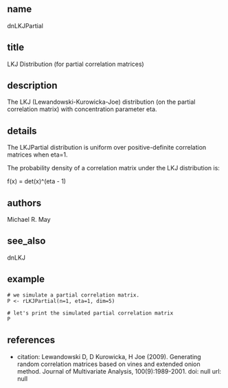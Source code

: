 ## name
dnLKJPartial
## title
LKJ Distribution (for partial correlation matrices)
## description
The LKJ (Lewandowski-Kurowicka-Joe) distribution (on the partial correlation matrix) with concentration parameter eta.
## details
The LKJPartial distribution is uniform over positive-definite correlation matrices when eta=1.

The probability density of a correlation matrix under the LKJ distribution is:

f(x) = det(x)^(eta - 1)

## authors
Michael R. May
## see_also
dnLKJ
## example
	# we simulate a partial correlation matrix.
	P <- rLKJPartial(n=1, eta=1, dim=5)
	
	# let's print the simulated partial correlation matrix
	P
	
## references
- citation: Lewandowski D, D Kurowicka, H Joe (2009). Generating random correlation
    matrices based on vines and extended onion method. Journal of Multivariate Analysis,
    100(9):1989-2001.
  doi: null
  url: null
